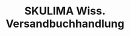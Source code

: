 ---
title: "SKULIMA Wiss. Versandbuchhandlung"
url: /westhofen/skulima-wiss-versandbuchhandlung/
shop: Bücher
---